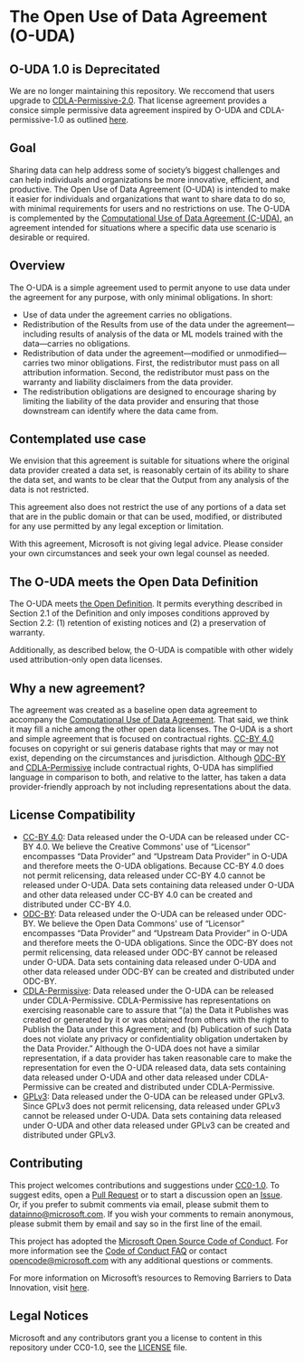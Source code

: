 # The Open Use of Data Agreement (O-UDA)

## O-UDA 1.0 is Deprecitated

We are no longer maintaining this repository. We reccomend that users upgrade to [CDLA-Permissive-2.0](https://cdla.dev/permissive-2-0/). That license agreement provides a consice simple permissive data agreement inspired by O-UDA and CDLA-permissive-1.0 as outlined [here](https://www.linuxfoundation.org/press-release/enabling-easier-collaboration-on-open-data-for-ai-and-ml-with-cdla-permissive-20/).

## Goal
Sharing data can help address some of society’s biggest challenges and can help individuals and organizations be more innovative, efficient, and productive. The Open Use of Data Agreement (O-UDA) is intended to make it easier for individuals and organizations that want to share data to do so, with minimal requirements for users and no restrictions on use. The O-UDA is complemented by the [Computational Use of Data Agreement (C-UDA)](https://github.com/microsoft/Computational-Use-of-Data-Agreement), an agreement intended for situations where a specific data use scenario is desirable or required.

## Overview

The O-UDA is a simple agreement used to permit anyone to use data under the agreement for any purpose, with only minimal obligations.
In short:

*	Use of data under the agreement carries no obligations.
*	Redistribution of the Results from use of the data under the agreement—including results of analysis of the data or ML models trained with the data—carries no obligations.
*	Redistribution of data under the agreement—modified or unmodified—carries two minor obligations. First, the redistributor must pass on all attribution information. Second, the redistributor must pass on the warranty and liability disclaimers from the data provider.
* The redistribution obligations are designed to encourage sharing by limiting the liability of the data provider and ensuring that those downstream can identify where the data came from.

## Contemplated use case

We envision that this agreement is suitable for situations where the original data provider created a data set, is reasonably certain of its ability to share the data set, and wants to be clear that the Output from any analysis of the data is not restricted.

This agreement also does not restrict the use of any portions of a data set that are in the public domain or that can be used, modified, or distributed for any use permitted by any legal exception or limitation.

With this agreement, Microsoft is not giving legal advice. Please consider your own circumstances and seek your own legal counsel as needed.

## The O-UDA meets the Open Data Definition
The O-UDA meets [the Open Definition](https://opendefinition.org/od/2.1/en/). It permits everything described in Section 2.1 of the Definition and only imposes conditions approved by Section 2.2: (1) retention of existing notices and (2) a preservation of warranty.

Additionally, as described below, the O-UDA is compatible with other widely used attribution-only open data licenses.

## Why a new agreement?
The agreement was created as a baseline open data agreement to accompany the [Computational Use of Data Agreement](https://github.com/microsoft/Computational-Use-of-Data-Agreement/tree/master). That said, we think it may fill a niche among the other open data licenses. The O-UDA  is a short and simple agreement that is focused on contractual rights. [CC-BY 4.0](https://creativecommons.org/licenses/by/4.0/legalcode) focuses on copyright or sui generis database rights that may or may not exist, depending on the circumstances and jurisdiction. Although [ODC-BY](https://opendatacommons.org/licenses/by/1.0/index.html) and [CDLA-Permissive](https://cdla.io/permissive-1-0/) include contractual rights, O-UDA has simplified language in comparison to both, and relative to the latter, has taken a data provider-friendly approach by not including representations about the data.

## License Compatibility
* [CC-BY 4.0](https://creativecommons.org/licenses/by/4.0/legalcode): Data released under the O-UDA can be released under CC-BY 4.0. We believe the Creative Commons' use of “Licensor” encompasses “Data Provider” and “Upstream Data Provider” in O-UDA and therefore meets the O-UDA obligations. Because CC-BY 4.0 does not permit relicensing, data released under CC-BY 4.0 cannot be released under O-UDA. Data sets containing data released under O-UDA and other data released under CC-BY 4.0 can be created and distributed under CC-BY 4.0.
* [ODC-BY](https://opendatacommons.org/licenses/by/1.0/index.html): Data released under the O-UDA can be released under ODC-BY. We believe the Open Data Commons' use of “Licensor” encompasses “Data Provider” and “Upstream Data Provider” in O-UDA and therefore meets the O-UDA obligations.  Since the ODC-BY does not permit relicensing, data released under ODC-BY cannot be released under O-UDA. Data sets containing data released under O-UDA and other data released under ODC-BY can be created and distributed under ODC-BY.
* [CDLA-Permissive](https://cdla.io/permissive-1-0/): Data released under the O-UDA can be released under CDLA-Permissive. CDLA-Permissive has representations on exercising reasonable care to assure that “(a) the Data it Publishes was created or generated by it or was obtained from others with the right to Publish the Data under this Agreement; and (b) Publication of such Data does not violate any privacy or confidentiality obligation undertaken by the Data Provider.” Although the O-UDA does not have a similar representation, if a data provider has taken reasonable care to make the representation for even the O-UDA released data, data sets containing data released under O-UDA and other data released under CDLA-Permissive can be created and distributed under CDLA-Permissive.
* [GPLv3](https://www.gnu.org/licenses/gpl-3.0.en.html): Data released under the O-UDA can be released under GPLv3.  Since GPLv3 does not permit relicensing, data released under GPLv3 cannot be released under O-UDA. Data sets containing data released under O-UDA and other data released under GPLv3 can be created and distributed under GPLv3.

## Contributing
This project welcomes contributions and suggestions under [CC0-1.0](https://creativecommons.org/share-your-work/public-domain/cc0/). To suggest edits, open a [Pull Request](https://help.github.com/en/articles/editing-files-in-another-users-repository) or to start a discussion open an [Issue](https://help.github.com/en/articles/creating-an-issue). Or, if you prefer to submit comments via email, please submit them to [datainno@microsoft.com](mailto:datainno@microsoft.com). If you wish your comments to remain anonymous, please submit them by email and say so in the first line of the email.

This project has adopted the [Microsoft Open Source Code of Conduct](https://opensource.microsoft.com/codeofconduct/).
For more information see the [Code of Conduct FAQ](https://opensource.microsoft.com/codeofconduct/faq/) or
contact [opencode@microsoft.com](mailto:opencode@microsoft.com) with any additional questions or comments.

For more information on Microsoft’s resources to Removing Barriers to Data Innovation, visit [here](https://news.microsoft.com/datainnovation/).

## Legal Notices
Microsoft and any contributors grant you a license to content in this repository under CC0-1.0, see the [LICENSE](LICENSE) file.
